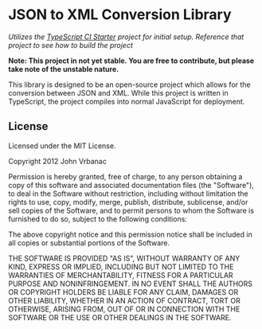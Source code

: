 JSON to XML Conversion Library
=========
*Utilizes the [TypeScript CI Starter](https://github.com/jmvrbanac/TypeScript-CI-Starter) project for initial setup. Reference that project to see how to build the project*

**Note: This project in not yet stable. You are free to contribute, but please take note of the unstable nature.**

This library is designed to be an open-source project which allows for the conversion between JSON and XML. While this project is written in TypeScript, the project compiles into normal JavaScript for deployment.

License
----------
Licensed under the MIT License.

Copyright 2012 John Vrbanac

Permission is hereby granted, free of charge, to any person obtaining a copy of this software and associated documentation files (the "Software"), to deal in the Software without restriction, including without limitation the rights to use, copy, modify, merge, publish, distribute, sublicense, and/or sell copies of the Software, and to permit persons to whom the Software is furnished to do so, subject to the following conditions:

The above copyright notice and this permission notice shall be included in all copies or substantial portions of the Software.

THE SOFTWARE IS PROVIDED "AS IS", WITHOUT WARRANTY OF ANY KIND, EXPRESS OR IMPLIED, INCLUDING BUT NOT LIMITED TO THE WARRANTIES OF MERCHANTABILITY, FITNESS FOR A PARTICULAR PURPOSE AND NONINFRINGEMENT. IN NO EVENT SHALL THE AUTHORS OR COPYRIGHT HOLDERS BE LIABLE FOR ANY CLAIM, DAMAGES OR OTHER LIABILITY, WHETHER IN AN ACTION OF CONTRACT, TORT OR OTHERWISE, ARISING FROM, OUT OF OR IN CONNECTION WITH THE SOFTWARE OR THE USE OR OTHER DEALINGS IN THE SOFTWARE.
